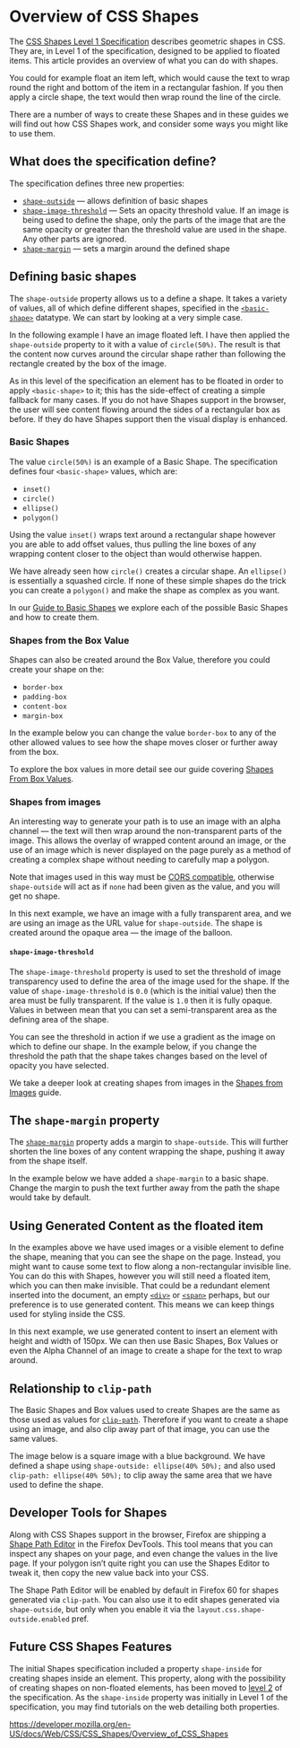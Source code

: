 # Overview of CSS Shapes

The [CSS Shapes Level 1 Specification](https://www.w3.org/TR/css-shapes/) describes geometric shapes in CSS. They are, in Level 1 of the specification, designed to be applied to floated items. This article provides an overview of what you can do with shapes.

You could for example float an item left, which would cause the text to wrap round the right and bottom of the item in a rectangular fashion. If you then apply a circle shape, the text would then wrap round the line of the circle.

There are a number of ways to create these Shapes and in these guides we will find out how CSS Shapes work, and consider some ways you might like to use them.

## What does the specification define?

The specification defines three new properties:

- [`shape-outside`](../shape-outside) — allows definition of basic shapes
- [`shape-image-threshold`](../shape-image-threshold) — Sets an opacity threshold value. If an image is being used to define the shape, only the parts of the image that are the same opacity or greater than the threshold value are used in the shape. Any other parts are ignored.
- [`shape-margin`](../shape-margin) — sets a margin around the defined shape

## Defining basic shapes

The `shape-outside` property allows us to a define a shape. It takes a variety of values, all of which define different shapes, specified in the [`<basic-shape>`](../basic-shape) datatype. We can start by looking at a very simple case.

In the following example I have an image floated left. I have then applied the `shape-outside` property to it with a value of `circle(50%)`. The result is that the content now curves around the circular shape rather than following the rectangle created by the box of the image.

As in this level of the specification an element has to be floated in order to apply `<basic-shape>` to it; this has the side-effect of creating a simple fallback for many cases. If you do not have Shapes support in the browser, the user will see content flowing around the sides of a rectangular box as before. If they do have Shapes support then the visual display is enhanced.

### Basic Shapes

The value `circle(50%)` is an example of a Basic Shape. The specification defines four `<basic-shape>` values, which are:

- `inset()`
- `circle()`
- `ellipse()`
- `polygon()`

Using the value `inset()` wraps text around a rectangular shape however you are able to add offset values, thus pulling the line boxes of any wrapping content closer to the object than would otherwise happen.

We have already seen how `circle()` creates a circular shape. An `ellipse()` is essentially a squashed circle. If none of these simple shapes do the trick you can create a `polygon()` and make the shape as complex as you want.

In our [Guide to Basic Shapes](basic_shapes) we explore each of the possible Basic Shapes and how to create them.

### Shapes from the Box Value

Shapes can also be created around the Box Value, therefore you could create your shape on the:

- `border-box`
- `padding-box`
- `content-box`
- `margin-box`

In the example below you can change the value `border-box` to any of the other allowed values to see how the shape moves closer or further away from the box.

To explore the box values in more detail see our guide covering [Shapes From Box Values](from_box_values).

### Shapes from images

An interesting way to generate your path is to use an image with an alpha channel — the text will then wrap around the non-transparent parts of the image. This allows the overlay of wrapped content around an image, or the use of an image which is never displayed on the page purely as a method of creating a complex shape without needing to carefully map a polygon.

Note that images used in this way must be [CORS compatible](https://developer.mozilla.org/en-US/docs/Web/HTTP/CORS), otherwise `shape-outside` will act as if `none` had been given as the value, and you will get no shape.

In this next example, we have an image with a fully transparent area, and we are using an image as the URL value for `shape-outside`. The shape is created around the opaque area — the image of the balloon.

#### `shape-image-threshold`

The `shape-image-threshold` property is used to set the threshold of image transparency used to define the area of the image used for the shape. If the value of `shape-image-threshold` is `0.0` (which is the initial value) then the area must be fully transparent. If the value is `1.0` then it is fully opaque. Values in between mean that you can set a semi-transparent area as the defining area of the shape.

You can see the threshold in action if we use a gradient as the image on which to define our shape. In the example below, if you change the threshold the path that the shape takes changes based on the level of opacity you have selected.

We take a deeper look at creating shapes from images in the [Shapes from Images](shapes_from_images) guide.

## The `shape-margin` property

The [`shape-margin`](../shape-margin) property adds a margin to `shape-outside`. This will further shorten the line boxes of any content wrapping the shape, pushing it away from the shape itself.

In the example below we have added a `shape-margin` to a basic shape. Change the margin to push the text further away from the path the shape would take by default.

## Using Generated Content as the floated item

In the examples above we have used images or a visible element to define the shape, meaning that you can see the shape on the page. Instead, you might want to cause some text to flow along a non-rectangular invisible line. You can do this with Shapes, however you will still need a floated item, which you can then make invisible. That could be a redundant element inserted into the document, an empty [`<div>`](https://developer.mozilla.org/en-US/docs/Web/HTML/Element/div) or [`<span>`](https://developer.mozilla.org/en-US/docs/Web/HTML/Element/span) perhaps, but our preference is to use generated content. This means we can keep things used for styling inside the CSS.

In this next example, we use generated content to insert an element with height and width of 150px. We can then use Basic Shapes, Box Values or even the Alpha Channel of an image to create a shape for the text to wrap around.

## Relationship to `clip-path`

The Basic Shapes and Box values used to create Shapes are the same as those used as values for [`clip-path`](../clip-path). Therefore if you want to create a shape using an image, and also clip away part of that image, you can use the same values.

The image below is a square image with a blue background. We have defined a shape using `shape-outside: ellipse(40% 50%);` and also used `clip-path: ellipse(40% 50%);` to clip away the same area that we have used to define the shape.

## Developer Tools for Shapes

Along with CSS Shapes support in the browser, Firefox are shipping a [Shape Path Editor](https://developer.mozilla.org/en-US/docs/Tools/Page_Inspector/How_to/Edit_CSS_shapes) in the Firefox DevTools. This tool means that you can inspect any shapes on your page, and even change the values in the live page. If your polygon isn’t quite right you can use the Shapes Editor to tweak it, then copy the new value back into your CSS.

The Shape Path Editor will be enabled by default in Firefox 60 for shapes generated via `clip-path`. You can also use it to edit shapes generated via `shape-outside`, but only when you enable it via the `layout.css.shape-outside.enabled` pref.

## Future CSS Shapes Features

The initial Shapes specification included a property `shape-inside` for creating shapes inside an element. This property, along with the possibility of creating shapes on non-floated elements, has been moved to [level 2](https://drafts.csswg.org/css-shapes-2/) of the specification. As the `shape-inside` property was initially in Level 1 of the specification, you may find tutorials on the web detailing both properties.

<a href="https://developer.mozilla.org/en-US/docs/Web/CSS/CSS_Shapes/Overview_of_CSS_Shapes" class="_attribution-link">https://developer.mozilla.org/en-US/docs/Web/CSS/CSS_Shapes/Overview_of_CSS_Shapes</a>
